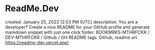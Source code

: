 # ReadMe.Dev

created: January 25, 2023 12:53 PM (UTC)
description: You are a developer? Create a nice README for your GitHub profile and generate markdown snippet with just one click
folder: BOOKMRKS-MTHRFCKR / DEV-MTHRFCKR / Github / GH README
tags: Github, readme
url: https://readme-dev.vercel.app/